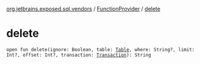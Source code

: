 [org.jetbrains.exposed.sql.vendors](../index.md) / [FunctionProvider](index.md) / [delete](.)

# delete

`open fun delete(ignore: Boolean, table: `[`Table`](../../org.jetbrains.exposed.sql/-table/index.md)`, where: String?, limit: Int?, offset: Int?, transaction: `[`Transaction`](../../org.jetbrains.exposed.sql/-transaction/index.md)`): String`